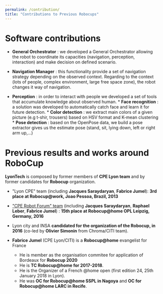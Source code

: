 ```yaml
---
permalink: /contribution/
title: "Contributions to Previous Robocups"
---
```


# Software contributions

* **General Orchestrator**  : we developed a General Orchestrator allowing the robot to coordinate its capacities (navigation, perception, interaction) and make decision on defined scenario.

* **Navigation Manager** : this functionality provide a set of navigation strategy depending on the observed context. Regarding to the context (lots of people, complex environment, large free space zone), the robot changes it way of navigation.

* **Perception** : in order to interact with people we developed a set of tools that accumulate knowledge about observed human.
        * **Face recognition** : a solution was developed to automatically catch face and learn it for future detection.
        * **Color detection** : we extract main colors of a given picture (e.g t-shir, trousers) based on HSV format and K-mean clustering 
        * **Pose detection** : based on the OpenPose data, we build a pose extractor gives us the estimate pose (stand, sit, lying down, left or right arm up,...)

# Previous results and works around RoboCup
**LyonTech** is composed by former members of **CPE Lyon team** and by former candidates for **Robocup** organization.

- "Lyon CPE" team  (including **Jacques Saraydaryan**, **Fabrice Jumel**): **3rd place at Robocup@work, Joao Pessoa, Brazil, 2013**
-  ["CPE Robot Forum" team](http://cpe-dev.fr/robotcup/) (including **Jacques Saraydaryan**, **Raphael Leber**, **Fabrice Jumel**) : **15th place at Robocup@home OPL Leipzig, Germany, 2016**
- Lyon city and INSA **candidated for the organization of the Robocup, in 2016** (co-led by **Olivier Simonin** from Chroma/CITI team).
- **Fabrice Jumel** (CPE Lyon/CITI) is a **Robocup@home** evangelist for France

  - He is member as the organisation commitee for application of Bordeaux for **Robocup 2020** 
  - He is **TC Robocup@home for 2017-2018**. 
  - He is  the Organizer of a French @home open (first edition 24, 25th January 2018 in Lyon). 
  - He was **OC for Robocup@home SSPL in Nagoya** and **OC for Robocup@home LARC in Recife**.
